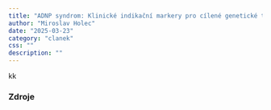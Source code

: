 ```yaml
---
title: "ADNP syndrom: Klinické indikační markery pro cílené genetické testování"
author: "Miroslav Holec"
date: "2025-03-23"
category: "clanek"
css: ""
description: ""
---
```


kk



### Zdroje